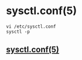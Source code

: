 # sysctl.conf(5)



```shell
vi /etc/sysctl.conf
sysctl -p 
```



## [sysctl.conf(5)](https://www.man7.org/linux/man-pages/man5/sysctl.conf.5.html)








